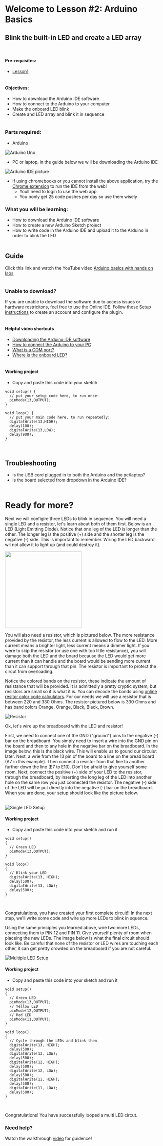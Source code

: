 # Welcome to Lesson #2: Arduino Basics

## Blink the built-in LED and create a LED array
<br>

#### Pre-requisites:
- [Lesson1](https://github.com/StateFarm-STEM/hablogger/tree/main/c/arduino/lesson1)
<br><br>

#### Objectives:
- How to download the Arduino IDE software
- How to connect to the Arduino to your computer
- Make the onboard LED blink 
- Create and LED array and blink it in sequence
<br><br>

### Parts required:
- Arduino 

![Arduino Uno](/c/arduino/lesson4/screenshots/arduino-uno-r3.png)
- PC or laptop, in the guide below we will be downloading the Arduino IDE

![Arduino IDE picture](/c/arduino/lesson4/screenshots/arduino-ide.png)
- If using chromebooks or you cannot install the above application, try the [Chrome extension](https://create.arduino.cc/editor) to run the IDE from the web!
  - Youll need to login to use the web app
  - You ponly get 25 code pushes per day so use them wisely 

### What you will be learning:
- How to download the Arduino IDE software
- How to create a new Arduino Sketch project
- How to write code in the Arduino IDE and upload it to the Arduino in order to blink the LED
<br><br>

## Guide
Click this link and watch the YouTube video [Arduino basics with hands on labs](https://youtu.be/fJWR7dBuc18?t=1)
<br><br>

### Unable to download?
If you are unable to download the software due to access issues or hardware restricitons, feel free to use the Online IDE. Follow these [Setup instructions](https://docs.arduino.cc/arduino-cloud/getting-started/getting-started-web-editor) to create an account and configure the plugin.
<br><br>

#### Helpful video shortcuts
- [Downloading the Arduino IDE software](https://youtu.be/fJWR7dBuc18?t=167)
- [How to connect the Arduino to your PC](https://youtu.be/fJWR7dBuc18?t=437)
- [What is a COM port?](https://youtu.be/fJWR7dBuc18?t=556)
- [Where is the onboard LED?](https://youtu.be/fJWR7dBuc18?t=715)
<br><br>

#### Working project
- Copy and paste this code into your sketch
```
void setup() {
  // put your setup code here, to run once:
  pinMode(13,OUTPUT);
}

void loop() {
  // put your main code here, to run repeatedly:
  digitalWrite(13,HIGH);
  delay(100);
  digitalWrite(13,LOW); 
  delay(900);
}
```
<br>

## Troubleshooting
- Is the USB cord plugged in to both the Arduino and the pc/laptop?
- Is the board selected from dropdown in the Arduino IDE?
<br><br>

# Ready for more?
Next we will configire three LEDs to blink in sequence. You will need a single LED and a resistor, let's learn about both of them first. Below is an LED (Light Emitting Diode). Notice that one leg of the LED is longer than the other. The longer leg is the positive (+) side and the shorter leg is the negative (-) side. This is important to remember. Wiring the LED backward wil not allow it to light up (and could destroy it).

<img src=images/LED.jpg width="250" >

You will also need a resistor, which is pictured below. The more resistance provided by the resistor, the less current is allowed to flow to the LED. More current means a brighter light, less current means a dimmer light. If you were to skip the resistor (or use one with too little resistance), you will damage both the LED and the board because the LED would get more current than it can handle and the board would be sending more current than it can support through that pin. The resistor is important to protect the circut from overloading.

Notice the colored bands on the resistor, these indicate the amount of resistance that will be provided. It is admittedly a pretty cryptic system, but resistors are small so it is what it is. You can decode the bands using [online resitor color code calculators](https://circuitdigest.com/calculators/5-band-resistor-color-code-calculator). For our needs we will use a resistor that is between 220 and 330 Ohms. The resistor pictured below is 330 Ohms and has band colors Orange, Orange, Black, Black, Brown.

![Resistor](/c/arduino/lesson2/images/Resistor.jpg)

Ok, let's wire up the breadboard with the LED and resistor!

First, we need to connect one of the GND ("ground") pins to the negative (-) bar on the breadboard. You simply need to insert a wire into the GND pin on the board and then to any hole in the negative bar on the breadboard. In the image below, this is the black wire. This will enable us to gound our circuiut later. Next, a wrie from the 13 pin of the board to a line on the bread board (A7 in this example). Then connect a resistor from that line to another further down the line (E7 to E10). Don't be afraid to give yourself some room. Next, connect the positive (+) side of your LED to the resistor, through the breadboard, by inserting the long leg of the LED into another hole on the same row you just connected the resistor. The negative (-) side of the LED will be put directly into the negative (-) bar on the breadboard. When you are done, your setup should look like the picture below.
<br><br>

![Single LED Setup](/c/arduino/lesson2/images/SingleLight.jpg)

#### Working project
- Copy and paste this code into your sketch and run it
```
void setup()
{
  // Green LED
  pinMode(13,OUTPUT);
}

void loop()
{
  // Blink your LED
  digitalWrite(13, HIGH);
  delay(500);
  digitalWrite(13, LOW);
  delay(500);
}
```
<br>

Congratulations, you have created your first complete circuit!! In the next step, we'll write some code and wire up more LEDs to blink in squence.

Using the same principles you learned above, wire two more LEDs, connecting them to PIN 12 and PIN 11. Give yourself plenty of room when placeing the new LEDs. The image below is what the final circuit should look like. Be careful that none of the resistor or LED wires are touching each other, it can get pretty crowded on the breadboard if you are not careful.

![Multiple LED Setup](/c/arduino/lesson2/images/MultiLight.jpg)

#### Working project
- Copy and paste this code into your sketch and run it
```
void setup()
{
  // Green LED
  pinMode(13,OUTPUT);
  // Yellow LED
  pinMode(12,OUTPUT);
  // Red LED
  pinMode(11,OUTPUT);
}

void loop()
{
  // Cycle through the LEDs and blink them
  digitalWrite(13, HIGH);
  delay(500);
  digitalWrite(13, LOW);
  delay(500);
  digitalWrite(12, HIGH);
  delay(500);
  digitalWrite(12, LOW);
  delay(500);
  digitalWrite(11, HIGH);
  delay(500);
  digitalWrite(11, LOW);
  delay(500);
}
```
<br>

Congratulations! You have successfully looped a multi LED circut.

### Need help?
Watch the walkthrough [video](videos/Lesson2.1.mp4?raw=true) for guidence!